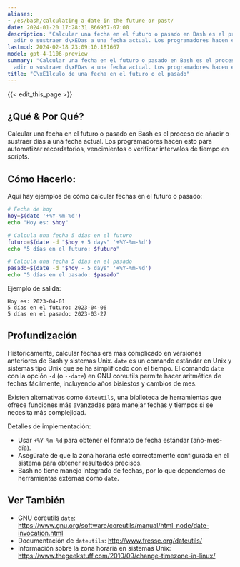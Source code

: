 ```yaml
---
aliases:
- /es/bash/calculating-a-date-in-the-future-or-past/
date: 2024-01-20 17:28:31.866937-07:00
description: "Calcular una fecha en el futuro o pasado en Bash es el proceso de a\xF1\
  adir o sustraer d\xEDas a una fecha actual. Los programadores hacen esto para automatizar\u2026"
lastmod: 2024-02-18 23:09:10.181667
model: gpt-4-1106-preview
summary: "Calcular una fecha en el futuro o pasado en Bash es el proceso de a\xF1\
  adir o sustraer d\xEDas a una fecha actual. Los programadores hacen esto para automatizar\u2026"
title: "C\xE1lculo de una fecha en el futuro o el pasado"
---
```


{{< edit_this_page >}}

## ¿Qué & Por Qué?
Calcular una fecha en el futuro o pasado en Bash es el proceso de añadir o sustraer días a una fecha actual. Los programadores hacen esto para automatizar recordatorios, vencimientos o verificar intervalos de tiempo en scripts.

## Cómo Hacerlo:
Aquí hay ejemplos de cómo calcular fechas en el futuro o pasado:

```Bash
# Fecha de hoy
hoy=$(date '+%Y-%m-%d')
echo "Hoy es: $hoy"

# Calcula una fecha 5 días en el futuro
futuro=$(date -d "$hoy + 5 days" '+%Y-%m-%d')
echo "5 días en el futuro: $futuro"

# Calcula una fecha 5 días en el pasado
pasado=$(date -d "$hoy - 5 days" '+%Y-%m-%d')
echo "5 días en el pasado: $pasado"
```

Ejemplo de salida:
```
Hoy es: 2023-04-01
5 días en el futuro: 2023-04-06
5 días en el pasado: 2023-03-27
```

## Profundización
Históricamente, calcular fechas era más complicado en versiones anteriores de Bash y sistemas Unix. `date` es un comando estándar en Unix y sistemas tipo Unix que se ha simplificado con el tiempo. El comando `date` con la opción `-d` (o `--date`) en GNU coreutils permite hacer aritmética de fechas fácilmente, incluyendo años bisiestos y cambios de mes.

Existen alternativas como `dateutils`, una biblioteca de herramientas que ofrece funciones más avanzadas para manejar fechas y tiempos si se necesita más complejidad.

Detalles de implementación:
- Usar `+%Y-%m-%d` para obtener el formato de fecha estándar (año-mes-día).
- Asegúrate de que la zona horaria esté correctamente configurada en el sistema para obtener resultados precisos.
- Bash no tiene manejo integrado de fechas, por lo que dependemos de herramientas externas como `date`.

## Ver También
- GNU coreutils `date`: https://www.gnu.org/software/coreutils/manual/html_node/date-invocation.html
- Documentación de `dateutils`: http://www.fresse.org/dateutils/
- Información sobre la zona horaria en sistemas Unix: https://www.thegeekstuff.com/2010/09/change-timezone-in-linux/
